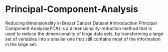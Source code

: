 # Principal-Component-Analysis
Reducing dimensionality in Breast Cancer Dataset
#Introduction 
Principal Component Analysis(PCA) is a dimensionality-reduction method that is used to reduce the dimensionality of large data sets, by transforming a large set of variables into a smaller one that still contains most of the information in the large set.
